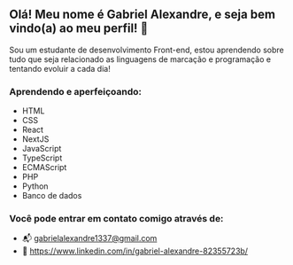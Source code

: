 ## Olá! Meu nome é Gabriel Alexandre, e seja bem vindo(a) ao meu perfil! 👋
Sou um estudante de desenvolvimento Front-end, estou aprendendo sobre tudo que seja relacionado as linguagens de marcação e programação e tentando evoluir a cada dia!

### Aprendendo e aperfeiçoando:
- HTML
- CSS
- React
- NextJS
- JavaScript
- TypeScript
- ECMAScript
- PHP
- Python
- Banco de dados

### Você pode entrar em contato comigo através de:
- 📬 gabrielalexandre1337@gmail.com
- 🏢 https://www.linkedin.com/in/gabriel-alexandre-82355723b/
